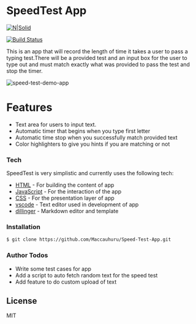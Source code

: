 # SpeedTest App

[![N|Solid](https://cldup.com/dTxpPi9lDf.thumb.png)](https://nodesource.com/products/nsolid)

[![Build Status](https://travis-ci.org/joemccann/dillinger.svg?branch=master)](https://travis-ci.org/joemccann/dillinger)

This is an app that will record the length of time it takes a user to pass a typing test.There will be a provided test and an input box for the user to type out and must match exactly what was provided to pass the test and stop the timer. 

![speed-test-demo-app](https://user-images.githubusercontent.com/24412464/53250895-f7a4d780-3680-11e9-933d-7e65cf2bd128.gif)

# Features

  - Text area for users to input text.
  - Automatic timer that begins when you type first letter
  - Automatic time stop when you successfully match provided text
  - Color highlighters to give you hints if you are matching or not
  


### Tech

SpeedTest is very simplistic and currently uses the following tech:

* [HTML] - For building the content of app
* [JavaScript] - For the interaction of the app
* [CSS] - For the presentation layer of app
* [vscode] - Text editor used in development of app
* [dillinger] - Markdown editor and template

### Installation

```sh
$ git clone https://github.com/Maccauhuru/Speed-Test-App.git
```

### Author Todos

 - Write some test cases for app
 - Add a script to auto fetch random text for the speed test
 - Add feature to do custom upload of text

License
----
MIT

[//]: # (These are reference links used in the body of this note and get stripped out when the markdown processor does its job. There is no need to format nicely because it shouldn't be seen. Thanks SO - http://stackoverflow.com/questions/4823468/store-comments-in-markdown-syntax)


   [dillinger]: <https://github.com/joemccann/dillinger>
   [git-repo-url]: <https://github.com/joemccann/dillinger.git>
   [john gruber]: <http://daringfireball.net>
   [df1]: <http://daringfireball.net/projects/markdown/>
   [markdown-it]: <https://github.com/markdown-it/markdown-it>
   [Ace Editor]: <http://ace.ajax.org>
   [node.js]: <http://nodejs.org>
   [Twitter Bootstrap]: <http://twitter.github.com/bootstrap/>
   [jQuery]: <http://jquery.com>
   [@tjholowaychuk]: <http://twitter.com/tjholowaychuk>
   [express]: <http://expressjs.com>
   [AngularJS]: <http://angularjs.org>
   [Gulp]: <http://gulpjs.com>
   [HTML]: <https://www.w3.org/TR/html52/>
   [JavaScript]: <https://developer.mozilla.org/en-US/docs/Web/JavaScript>
   [CSS]: <https://developer.mozilla.org/en-US/docs/Web/CSS>
   [vscode]: <https://code.visualstudio.com/>

   [PlDb]: <https://github.com/joemccann/dillinger/tree/master/plugins/dropbox/README.md>
   [PlGh]: <https://github.com/joemccann/dillinger/tree/master/plugins/github/README.md>
   [PlGd]: <https://github.com/joemccann/dillinger/tree/master/plugins/googledrive/README.md>
   [PlOd]: <https://github.com/joemccann/dillinger/tree/master/plugins/onedrive/README.md>
   [PlMe]: <https://github.com/joemccann/dillinger/tree/master/plugins/medium/README.md>
   [PlGa]: <https://github.com/RahulHP/dillinger/blob/master/plugins/googleanalytics/README.md>
